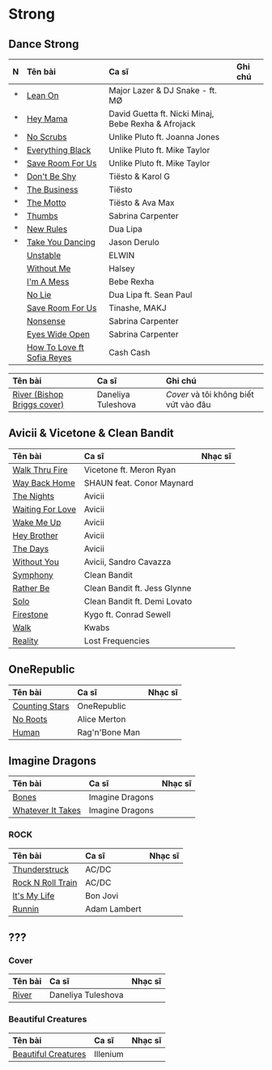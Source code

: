 # Strong

## Dance Strong

|   N | Tên bài                                                                   | Ca sĩ                                               | Ghi chú |
| --: | :------------------------------------------------------------------------ | :-------------------------------------------------- | :------ |
|   * | [Lean On](https://www.youtube.com/watch?v=YqeW9_5kURI)                    | Major Lazer & DJ Snake - ft. MØ                     |         |
|   * | [Hey Mama](https://www.youtube.com/watch?v=8JnfIa84TnU)                   | David Guetta ft. Nicki Minaj, Bebe Rexha & Afrojack |         |
|   * | [No Scrubs](https://www.youtube.com/watch?v=d5AvqAbKrvs)                  | Unlike Pluto ft. Joanna Jones                       |         |
|   * | [Everything Black](https://www.youtube.com/watch?v=mWKDZRJWdF4)           | Unlike Pluto ft. Mike Taylor                        |         |
|   * | [Save Room For Us](https://www.youtube.com/watch?v=mWKDZRJWdF4)           | Unlike Pluto ft. Mike Taylor                        |         |
|   * | [Don't Be Shy](https://www.youtube.com/watch?v=taSubkjZUA4)               | Tiësto & Karol G                                    |         |
|   * | [The Business](https://www.youtube.com/watch?v=nCg3ufihKyU)               | Tiësto                                              |         |
|   * | [The Motto](https://www.youtube.com/watch?v=4LSU7Q86pAU)                  | Tiësto & Ava Max                                    |         |
|   * | [Thumbs](https://www.youtube.com/watch?v=uAVUl0cAKpo)                     | Sabrina Carpenter                                   |         |
|   * | [New Rules](https://www.youtube.com/watch?v=k2qgadSvNyU)                  | Dua Lipa                                            |         |
|   * | [Take You Dancing](https://www.youtube.com/watch?v=vC8qJfVYxZY)           | Jason Derulo                                        |         |
|     | [Unstable](https://www.youtube.com/watch?v=zLwInqAo71Q)                   | ELWIN                                               |         |
|     | [Without Me](https://www.youtube.com/watch?v=ZAfAud_M_mg)                 | Halsey                                              |         |
|     | [I'm A Mess](https://www.youtube.com/watch?v=nuEpNchGQ2Y)                 | Bebe Rexha                                          |         |
|     | [No Lie](https://www.youtube.com/watch?v=GzU8KqOY8YA)                     | Dua Lipa ft. Sean Paul                              |         |
|     | [Save Room For Us](https://www.youtube.com/watch?v=BYxWtHMQ1oI)           | Tinashe, MAKJ                                       |         |
|     | [Nonsense](https://www.youtube.com/watch?v=YcSP1ZUf1eQ)                   | Sabrina Carpenter                                   |         |
|     | [Eyes Wide Open](https://www.youtube.com/watch?v=R4VJyfCcOJc)             | Sabrina Carpenter                                   |         |
|     | [How To Love ft Sofia Reyes](https://www.youtube.com/watch?v=peByeoQhjMM) | Cash Cash                                           |         |

| Tên bài                                                                    | Ca sĩ              | Ghi chú                               |
| :------------------------------------------------------------------------- | :----------------- | :------------------------------------ |
| [River (Bishop Briggs cover)](https://www.youtube.com/watch?v=FxxhIg10JYA) | Daneliya Tuleshova | _Cover_ và tôi không biết vứt vào đâu |

## Avicii & Vicetone & Clean Bandit

| Tên bài                                                           | Ca sĩ                        | Nhạc sĩ |
| :---------------------------------------------------------------- | :--------------------------- | :------ |
| [Walk Thru Fire](https://www.youtube.com/watch?v=kRauptdx_Is)     | Vicetone ft. Meron Ryan      |         |
| [Way Back Home](https://www.youtube.com/watch?v=1kehqCLudyg)      | SHAUN feat. Conor Maynard    |         |
| [The Nights](https://www.youtube.com/watch?v=UtF6Jej8yb4)         | Avicii                       |         |
| [Waiting For Love](https://www.youtube.com/watch?v=RDcHHLHGNpCSA) | Avicii                       |         |
| [Wake Me Up](https://www.youtube.com/watch?v=IcrbM1l_BoI)         | Avicii                       |         |
| [Hey Brother](https://www.youtube.com/watch?v=6Cp6mKbRTQY)        | Avicii                       |         |
| [The Days](https://www.youtube.com/watch?v=JDglMK9sgIQ)           | Avicii                       |         |
| [Without You](https://www.youtube.com/watch?v=WRz2MxhAdJo)        | Avicii, Sandro Cavazza       |         |
| [Symphony](https://www.youtube.com/watch?v=RDIcrbM1l_BoI)         | Clean Bandit                 |         |
| [Rather Be](https://www.youtube.com/watch?v=RDIcrbM1l_BoI)        | Clean Bandit ft. Jess Glynne |         |
| [Solo](https://www.youtube.com/watch?v=8JnfIa84TnU)               | Clean Bandit ft. Demi Lovato |         |
| [Firestone](https://www.youtube.com/watch?v=9Sc-ir2UwGU)          | Kygo ft. Conrad Sewell       |         |
| [Walk](https://www.youtube.com/watch?v=TW9uj83Vq-0)               | Kwabs                        |         |
| [Reality](https://www.youtube.com/watch?v=GIDoQsQyS0s)            | Lost Frequencies             |         |

## OneRepublic

| Tên bài                                                       | Ca sĩ               | Nhạc sĩ |
| :------------------------------------------------------------ | :------------------ | :------ |
| [Counting Stars](https://www.youtube.com/watch?v=hT_nvWreIhg) | OneRepublic         |         |
| [No Roots](https://www.youtube.com/watch?v=PUdyuKaGQd4)       | Alice Merton        |         |
| [Human](https://www.youtube.com/watch?v=L3wKzyIN1yk)          | Rag'n'Bone Man      |         |


## Imagine Dragons

| Tên bài                                                          | Ca sĩ           | Nhạc sĩ |
| :--------------------------------------------------------------- | :-------------- | :------ |
| [Bones](https://www.youtube.com/watch?v=TO-_3tck2tg)             | Imagine Dragons |         |
| [Whatever It Takes](https://www.youtube.com/watch?v=gOsM-DYAEhY) | Imagine Dragons |         |

### ROCK

| Tên bài                                                          | Ca sĩ        | Nhạc sĩ |
| :--------------------------------------------------------------- | :----------- | :------ |
| [Thunderstruck](https://www.youtube.com/watch?v=v2AC41dglnM)     | AC/DC        |         |
| [Rock N Roll Train](https://www.youtube.com/watch?v=FrFvNphZ5BQ) | AC/DC        |         |
| [It's My Life](https://www.youtube.com/watch?v=vx2u5uUu3DE)      | Bon Jovi     |         |
| [Runnin](https://www.youtube.com/watch?v=M-YvkPtneYE)            | Adam Lambert |         |

## ??? 

### Cover

| Tên bài                                              | Ca sĩ              | Nhạc sĩ |
| :--------------------------------------------------- | :----------------- | :------ |
| [River](https://www.youtube.com/watch?v=FxxhIg10JYA) | Daneliya Tuleshova |         |


### Beautiful Creatures

| Tên bài                                                            | Ca sĩ    | Nhạc sĩ |
| :----------------------------------------------------------------- | :------- | :------ |
| [Beautiful Creatures](https://www.youtube.com/watch?v=TO-_3tck2tg) | Illenium |         |
